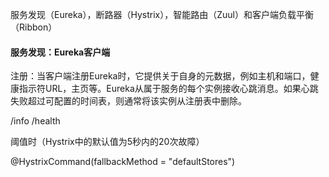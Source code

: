 服务发现（Eureka），断路器（Hystrix），智能路由（Zuul）和客户端负载平衡（Ribbon）

#### 服务发现：Eureka客户端
注册：当客户端注册Eureka时，它提供关于自身的元数据，例如主机和端口，健康指示符URL，主页等。Eureka从属于服务的每个实例接收心跳消息。如果心跳失败超过可配置的时间表，则通常将该实例从注册表中删除。

/info /health

阈值时（Hystrix中的默认值为5秒内的20次故障）

@HystrixCommand(fallbackMethod = "defaultStores")